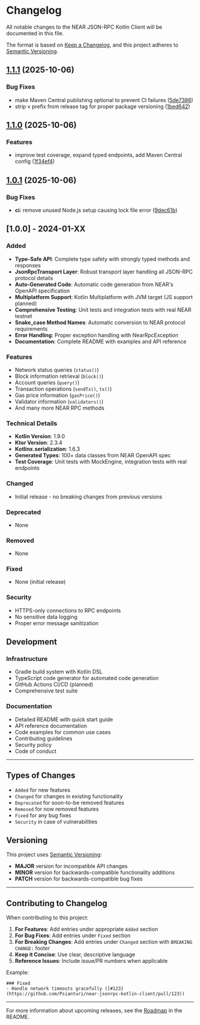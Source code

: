# Changelog

All notable changes to the NEAR JSON-RPC Kotlin Client will be documented in this file.

The format is based on [Keep a Changelog](https://keepachangelog.com/en/1.0.0/),
and this project adheres to [Semantic Versioning](https://semver.org/spec/v2.0.0.html).

## [1.1.1](https://github.com/Psianturi/near-jsonrpc-kotlin-client/compare/v1.1.0...v1.1.1) (2025-10-06)


### Bug Fixes

* make Maven Central publishing optional to prevent CI failures ([5de7386](https://github.com/Psianturi/near-jsonrpc-kotlin-client/commit/5de738606fadec21704fe4d0ce3796ceaa8ca69b))
* strip v prefix from release tag for proper package versioning ([1bed642](https://github.com/Psianturi/near-jsonrpc-kotlin-client/commit/1bed6421efeeaf7ca91e0ff6034e577516a37ecc))

## [1.1.0](https://github.com/Psianturi/near-jsonrpc-kotlin-client/compare/v1.0.1...v1.1.0) (2025-10-06)


### Features

* improve test coverage, expand typed endpoints, add Maven Central config ([1f34ef4](https://github.com/Psianturi/near-jsonrpc-kotlin-client/commit/1f34ef419ba11e929dad0988f9745a223ba182ac))

## [1.0.1](https://github.com/Psianturi/near-jsonrpc-kotlin-client/compare/v1.0.0...v1.0.1) (2025-10-06)


### Bug Fixes

* **ci:** remove unused Node.js setup causing lock file error ([9dec61b](https://github.com/Psianturi/near-jsonrpc-kotlin-client/commit/9dec61be76638a41841548cb2d98f6064f8ca419))

## [1.0.0] - 2024-01-XX

### Added
- **Type-Safe API**: Complete type safety with strongly typed methods and responses
- **JsonRpcTransport Layer**: Robust transport layer handling all JSON-RPC protocol details
- **Auto-Generated Code**: Automatic code generation from NEAR's OpenAPI specification
- **Multiplatform Support**: Kotlin Multiplatform with JVM target (JS support planned)
- **Comprehensive Testing**: Unit tests and integration tests with real NEAR testnet
- **Snake_case Method Names**: Automatic conversion to NEAR protocol requirements
- **Error Handling**: Proper exception handling with NearRpcException
- **Documentation**: Complete README with examples and API reference

### Features
- Network status queries (`status()`)
- Block information retrieval (`block()`)
- Account queries (`query()`)
- Transaction operations (`sendTx()`, `tx()`)
- Gas price information (`gasPrice()`)
- Validator information (`validators()`)
- And many more NEAR RPC methods

### Technical Details
- **Kotlin Version**: 1.9.0
- **Ktor Version**: 2.3.4
- **Kotlinx.serialization**: 1.6.3
- **Generated Types**: 100+ data classes from NEAR OpenAPI spec
- **Test Coverage**: Unit tests with MockEngine, integration tests with real endpoints

### Changed
- Initial release - no breaking changes from previous versions

### Deprecated
- None

### Removed
- None

### Fixed
- None (initial release)

### Security
- HTTPS-only connections to RPC endpoints
- No sensitive data logging
- Proper error message sanitization

## Development

### Infrastructure
- Gradle build system with Kotlin DSL
- TypeScript code generator for automated code generation
- GitHub Actions CI/CD (planned)
- Comprehensive test suite

### Documentation
- Detailed README with quick start guide
- API reference documentation
- Code examples for common use cases
- Contributing guidelines
- Security policy
- Code of conduct

---

## Types of Changes

- `Added` for new features
- `Changed` for changes in existing functionality
- `Deprecated` for soon-to-be removed features
- `Removed` for now removed features
- `Fixed` for any bug fixes
- `Security` in case of vulnerabilities

## Versioning

This project uses [Semantic Versioning](https://semver.org/):

- **MAJOR** version for incompatible API changes
- **MINOR** version for backwards-compatible functionality additions
- **PATCH** version for backwards-compatible bug fixes

---

## Contributing to Changelog

When contributing to this project:

1. **For Features**: Add entries under appropriate `Added` section
2. **For Bug Fixes**: Add entries under `Fixed` section
3. **For Breaking Changes**: Add entries under `Changed` section with `BREAKING CHANGE:` footer
4. **Keep it Concise**: Use clear, descriptive language
5. **Reference Issues**: Include issue/PR numbers when applicable

Example:
```
### Fixed
- Handle network timeouts gracefully ([#123](https://github.com/Psianturi/near-jsonrpc-kotlin-client/pull/123))
```

---

For more information about upcoming releases, see the [Roadmap](https://github.com/Psianturi/near-jsonrpc-kotlin-client#roadmap) in the README.
